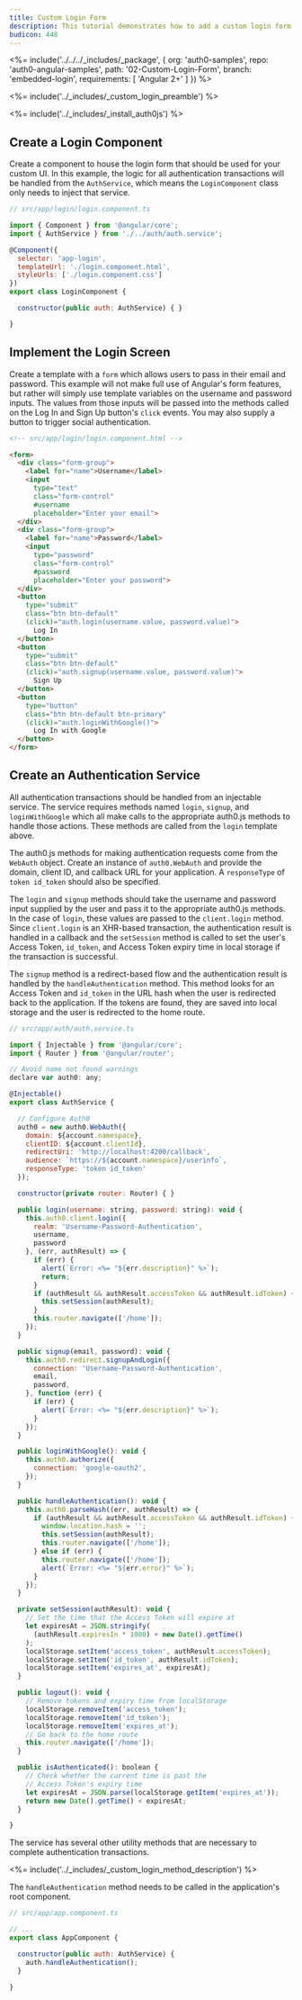```yaml
---
title: Custom Login Form
description: This tutorial demonstrates how to add a custom login form to an Angular 2+ application with Auth0
budicon: 448
---
```


<%= include('../../../_includes/_package', {
  org: 'auth0-samples',
  repo: 'auth0-angular-samples',
  path: '02-Custom-Login-Form',
  branch: 'embedded-login',
  requirements: [
    'Angular 2+'
  ]
}) %>

<%= include('../_includes/_custom_login_preamble') %>

<%= include('../_includes/_install_auth0js') %>

## Create a Login Component

Create a component to house the login form that should be used for your custom UI. In this example, the logic for all authentication transactions will be handled from the `AuthService`, which means the `LoginComponent` class only needs to inject that service.

```js
// src/app/login/login.component.ts

import { Component } from '@angular/core';
import { AuthService } from './../auth/auth.service';

@Component({
  selector: 'app-login',
  templateUrl: './login.component.html',
  styleUrls: ['./login.component.css']
})
export class LoginComponent {

  constructor(public auth: AuthService) { }

}
```

## Implement the Login Screen

Create a template with a `form` which allows users to pass in their email and password. This example will not make full use of Angular's form features, but rather will simply use template variables on the username and password inputs. The values from those inputs will be passed into the methods called on the Log In and Sign Up button's `click` events. You may also supply a button to trigger social authentication.

```html
<!-- src/app/login/login.component.html -->

<form>
  <div class="form-group">
    <label for="name">Username</label>
    <input
      type="text"
      class="form-control"
      #username
      placeholder="Enter your email">
  </div>
  <div class="form-group">
    <label for="name">Password</label>
    <input
      type="password"
      class="form-control"
      #password
      placeholder="Enter your password">
  </div>
  <button
    type="submit"
    class="btn btn-default"
    (click)="auth.login(username.value, password.value)">
      Log In
  </button>
  <button
    type="submit"
    class="btn btn-default"
    (click)="auth.signup(username.value, password.value)">
      Sign Up
  </button>
  <button
    type="button"
    class="btn btn-default btn-primary"
    (click)="auth.loginWithGoogle()">
      Log In with Google
  </button>
</form>
```

## Create an Authentication Service

All authentication transactions should be handled from an injectable service. The service requires methods named `login`, `signup`, and `loginWithGoogle` which all make calls to the appropriate auth0.js methods to handle those actions. These methods are called from the `login` template above.

The auth0.js methods for making authentication requests come from the `WebAuth` object. Create an instance of `auth0.WebAuth` and provide the domain, client ID, and callback URL for your application. A `responseType` of `token id_token` should also be specified.

The `login` and `signup` methods should take the username and password input supplied by the user and pass it to the appropriate auth0.js methods. In the case of `login`, these values are passed to the `client.login` method. Since `client.login` is an XHR-based transaction, the authentication result is handled in a callback and the `setSession` method is called to set the user's Access Token, `id_token`, and Access Token expiry time in local storage if the transaction is successful.

The `signup` method is a redirect-based flow and the authentication result is handled by the `handleAuthentication` method. This method looks for an Access Token and `id_token` in the URL hash when the user is redirected back to the application. If the tokens are found, they are saved into local storage and the user is redirected to the home route.

```js
// src/app/auth/auth.service.ts

import { Injectable } from '@angular/core';
import { Router } from '@angular/router';

// Avoid name not found warnings
declare var auth0: any;

@Injectable()
export class AuthService {

  // Configure Auth0
  auth0 = new auth0.WebAuth({
    domain: ${account.namespace},
    clientID: ${account.clientId},
    redirectUri: 'http://localhost:4200/callback',
    audience: `https://${account.namespace}/userinfo`,
    responseType: 'token id_token'
  });

  constructor(private router: Router) { }

  public login(username: string, password: string): void {
    this.auth0.client.login({
      realm: 'Username-Password-Authentication',
      username,
      password
    }, (err, authResult) => {
      if (err) {
        alert(`Error: <%= "${err.description}" %>`);
        return;
      }
      if (authResult && authResult.accessToken && authResult.idToken) {
        this.setSession(authResult);
      }
      this.router.navigate(['/home']);
    });
  }

  public signup(email, password): void {
    this.auth0.redirect.signupAndLogin({
      connection: 'Username-Password-Authentication',
      email,
      password,
    }, function (err) {
      if (err) {
        alert(`Error: <%= "${err.description}" %>`);
      }
    });
  }

  public loginWithGoogle(): void {
    this.auth0.authorize({
      connection: 'google-oauth2',
    });
  }

  public handleAuthentication(): void {
    this.auth0.parseHash((err, authResult) => {
      if (authResult && authResult.accessToken && authResult.idToken) {
        window.location.hash = '';
        this.setSession(authResult);
        this.router.navigate(['/home']);
      } else if (err) {
        this.router.navigate(['/home']);
        alert(`Error: <%= "${err.error}" %>`);
      }
    });
  }

  private setSession(authResult): void {
    // Set the time that the Access Token will expire at
    let expiresAt = JSON.stringify(
      (authResult.expiresIn * 1000) + new Date().getTime()
    );
    localStorage.setItem('access_token', authResult.accessToken);
    localStorage.setItem('id_token', authResult.idToken);
    localStorage.setItem('expires_at', expiresAt);
  }

  public logout(): void {
    // Remove tokens and expiry time from localStorage
    localStorage.removeItem('access_token');
    localStorage.removeItem('id_token');
    localStorage.removeItem('expires_at');
    // Go back to the home route
    this.router.navigate(['/home']);
  }

  public isAuthenticated(): boolean {
    // Check whether the current time is past the
    // Access Token's expiry time
    let expiresAt = JSON.parse(localStorage.getItem('expires_at'));
    return new Date().getTime() < expiresAt;
  }

}
```

The service has several other utility methods that are necessary to complete authentication transactions.

<%= include('../_includes/_custom_login_method_description') %>

The `handleAuthentication` method needs to be called in the application's root component.

```js
// src/app/app.component.ts

// ...
export class AppComponent {

  constructor(public auth: AuthService) {
    auth.handleAuthentication();
  }

}
```
